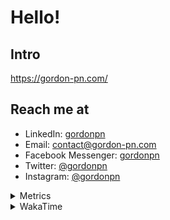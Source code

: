 # Hello!

## Intro

<https://gordon-pn.com/>

## Reach me at

- LinkedIn: [gordonpn](https://www.linkedin.com/in/gordonpn/)
- Email: [contact@gordon-pn.com](mailto:contact@gordon-pn.com)
- Facebook Messenger: [gordonpn](https://www.messenger.com/t/Gordonpn)
- Twitter: [@gordonpn](https://twitter.com/Gordonpn)
- Instagram: [@gordonpn](https://www.instagram.com/gordonpn/)

<details>
  <summary>Metrics</summary>

  <img align="center" src="https://github.com/gordonpn/gordonpn/blob/master/github-metrics.svg" alt="GitHub Metrics">

</details>

<details>
  <summary>WakaTime</summary>

  <!--START_SECTION:waka-->
📊 **This Week I Spent My Time On** 

```text
💬 Programming Languages: 
Other                    13 hrs 17 mins      ████████░░░░░░░░░░░░░░░░░   30.14 % 
Java                     12 hrs 55 mins      ███████░░░░░░░░░░░░░░░░░░   29.33 % 
Brazil Dependency Config 7 hrs 8 mins        ████░░░░░░░░░░░░░░░░░░░░░   16.21 % 
XML                      5 hrs 57 mins       ███░░░░░░░░░░░░░░░░░░░░░░   13.51 % 
Bash                     3 hrs 39 mins       ██░░░░░░░░░░░░░░░░░░░░░░░   08.30 % 

🔥 Editors: 
Chrome                   27 hrs 18 mins      ███████████████░░░░░░░░░░   61.96 % 
IntelliJ IDEA            5 hrs 41 mins       ███░░░░░░░░░░░░░░░░░░░░░░   12.89 % 
iTerm2                   5 hrs 16 mins       ███░░░░░░░░░░░░░░░░░░░░░░   11.97 % 
Slack                    3 hrs               ██░░░░░░░░░░░░░░░░░░░░░░░   06.81 % 
MicrosoftOutlook         48 mins             ░░░░░░░░░░░░░░░░░░░░░░░░░   01.84 % 
```


 Last Updated on 09/03/2025 16:20:43 UTC
<!--END_SECTION:waka-->
</details>
